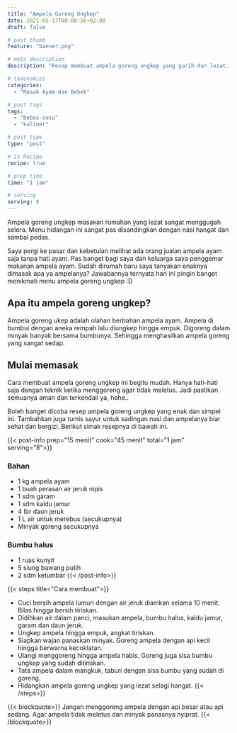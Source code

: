 ```yaml
---
title: "Ampela Goreng Ungkep"
date: 2021-05-17T08:08:56+02:00
draft: false

# post thumb
feature: "banner.png"

# meta description
description: "Resep membuat ampela goreng ungkep yang gurih dan lezat. Menu hidangan ini merupakan salah satu kreasi masakan ampela yang lezat."

# taxonomies
categories:
  - "Masak Ayam dan Bebek"

# post tags
tags:
  - "bebas-susu"
  - "kuliner"

# post type
type: "post"

# Is Recipe
recipe: true

# prep time
time: "1 jam"

# serving
serving: 8
---
```

Ampela goreng ungkep masakan rumahan yang lezat sangat menggugah selera. Menu hidangan ini sangat pas disandingkan dengan nasi hangat dan sambal pedas.

Saya  pergi ke pasar dan kebetulan melihat ada orang jualan ampela ayam saja tanpa hati ayam. Pas banget bagi saya dan keluarga saya penggemar makanan ampela ayam. Sudah dirumah baru saya tanyakan enaknya dimasak apa ya ampelanya? Jawabannya ternyata hari ini pingin banget menikmati menu ampela goreng ungkep :D

## Apa itu ampela goreng ungkep?

Ampela goreng ukep adalah olahan berbahan ampela ayam. Ampela di bumbui dengan aneka rempah lalu diungkep hingga empuk. Digoreng dalam minyak banyak bersama bumbunya. Sehingga menghasilkan ampela goreng yang sangat sedap.

## Mulai memasak

Cara membuat ampela goreng ungkep ini begitu mudah. Hanya hati-hati saja dengan teknik ketika menggoreng agar tidak meletus. Jadi pastikan semuanya aman dan terkendali ya, hehe..

Boleh banget dicoba resep ampela goreng ungkep yang enak dan simpel ini. Tambahkan juga tumis sayur untuk sadingan nasi dan ampelanya biar sehat dan bergizi. Berikut simak resepnya di bawah ini.

{{< post-info prep="15 menit" cook="45 menit" total="1 jam" serving="8">}}

### Bahan

-   1 kg ampela ayam
-   1 buah perasan air jeruk nipis
-   1 sdm garam
-   1 sdm kaldu jamur
-   4 lbr daun jeruk
-   1 L air untuk merebus (secukupnya)
-   Minyak goreng secukupnya

### Bumbu halus

-   1 ruas kunyit
-   5 siung bawang putih
-   2 sdm ketumbar
{{< /post-info>}}

{{< steps title="Cara membuat">}}
-   Cuci bersih ampela lumuri dengan air jeruk diamkan selama 10 menit. Bilas hingga bersih tiriskan.
-   Didihkan air dalam panci, masukan ampela, bumbu halus, kaldu jamur, garam dan daun jeruk.
-   Ungkep ampela hingga empuk, angkat tiriskan.
-   Siapkan wajan panaskan minyak. Goreng ampela dengan api kecil hingga berwarna kecoklatan.
-   Ulangi menggoreng hingga ampela habis. Goreng juga sisa bumbu ungkep yang sudah ditiriskan.
-   Tata ampela dalam mangkuk, taburi dengan sisa bumbu yang sudah di goreng.
-   Hidangkan ampela goreng ungkep yang lezat selagi hangat.
{{< /steps>}}

{{< blockquote>}}
Jangan menggoreng ampela dengan api besar atau api sedang. Agar ampela tidak meletus dan minyak panasnya nyiprat.
{{< /blockquote>}}
